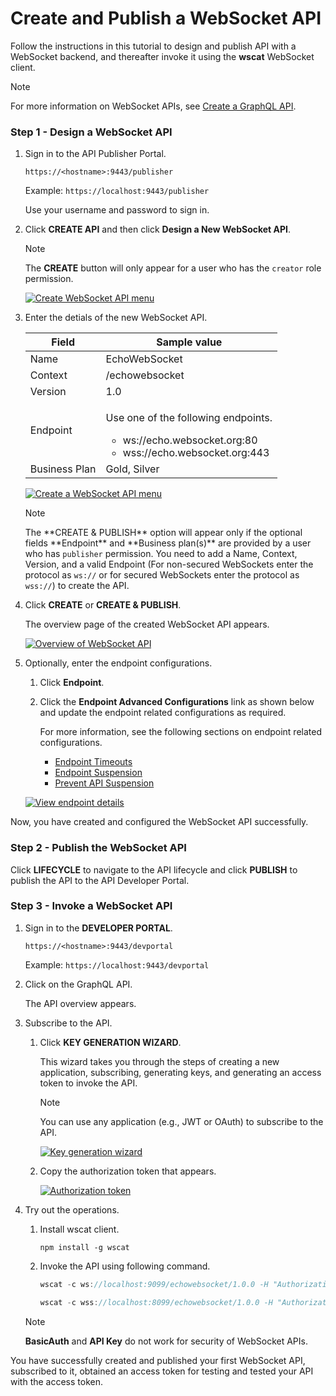 # Create and Publish a WebSocket API

Follow the instructions in this tutorial to design and publish API with a WebSocket backend, and thereafter invoke it using the **wscat** WebSocket client.

<html>
<div class="admonition note">
<p class="admonition-title">Note</p>
<p>For more information on WebSocket APIs, see <a href="{{base_path}}/Learn/DesignAPI/CreateAPI/create-a-websocket-api">Create a GraphQL API</a>.</p>
</div> 
</html>

### Step 1 - Design a WebSocket API

1. Sign in to the API Publisher Portal.
   
    `https://<hostname>:9443/publisher` 
   
    Example: `https://localhost:9443/publisher`

    Use your username and password to sign in.

2.  Click **CREATE API** and then click **Design a New WebSocket API**.

     <html><div class="admonition note">
      <p class="admonition-title">Note</p>
      <p>The <b>CREATE</b> button will only appear for a user who has the <code>creator</code> role permission.</p>
      </div>
     </html>
    
     [![Create WebSocket API menu]({{base_path}}/assets/img/Learn/create-websocket-api.jpg)]({{base_path}}/assets/img/Learn/create-websocket-api.jpg)

3.  Enter the detials of the new WebSocket API.

    <table>
    <thead>
    <tr>
    <th>Field</th>
    <th>Sample value</th>
    </tr>
    </thead>
    <tbody>
    <tr>
    <td>Name</td>
    <td>EchoWebSocket</td>
    </tr>
    <tr>
    <td>Context</td>
    <td>/echowebsocket</td>
    </tr>
    <tr>
    <td>Version</td>
    <td>1.0</td>
    </tr>
    <tr>
    <td>Endpoint</td>
    <td><p>
    Use one of the following endpoints.
    <ul>
    <li>ws://echo.websocket.org:80</li>
    <li>wss://echo.websocket.org:443</li>
    </ul></td>
    </tr>
    <tr>
    <td>Business Plan</td>
    <td>Gold, Silver</td>
    </tr>
    </tbody>
    </table>
    
    [![Create a WebSocket API menu]({{base_path}}/assets/img/Learn/create-web-socket-api.jpg)]({{base_path}}/assets/img/Learn/create-web-socket-api.jpg)

    <html>
     <div class="admonition note">
     <p class="admonition-title">Note</p>
     <p>The **CREATE & PUBLISH** option will appear only if the optional fields **Endpoint** and **Business plan(s)** are provided by a user who has <code>publisher</code> permission. You need to add a Name, Context, Version, and a valid Endpoint (For non-secured WebSockets enter the protocol as <code>ws://</code>  or for secured WebSockets enter the protocol as <code>wss://</code>) to create the API.</p>
     </div>
     </html>

4.  Click **CREATE** or **CREATE & PUBLISH**. 

     The overview page of the created WebSocket API appears.

     [![Overview of WebSocket API]({{base_path}}/assets/img/Learn/overview-websocket-api.jpg)]({{base_path}}/assets/img/Learn/overview-websocket-api.jpg)

5.  Optionally, enter the endpoint configurations.

     1. Click **Endpoint**.
     
     2. Click the **Endpoint Advanced Configurations** link as shown below and update the endpoint related configurations as required.
     
         For more information, see the following sections on endpoint related configurations.

         - [Endpoint Timeouts]({{base_path}}/Learn/DesignAPI/Endpoints/Resiliency/endpoint-timeouts)
         - [Endpoint Suspension]({{base_path}}/Learn/DesignAPI/Endpoints/Resiliency/endpoint-suspension)
         - [Prevent API Suspension]({{base_path}}/Learn/DesignAPI/Endpoints/Resiliency/prevent-api-suspension)

     [![View endpoint details]({{base_path}}/assets/img/Learn/endpoint-view-of-websocket-api.jpg)]({{base_path}}/assets/img/Learn/endpoint-view-of-websocket-api.jpg)

Now, you have created and configured the WebSocket API successfully.

### Step 2 - Publish the WebSocket API

Click **LIFECYCLE** to navigate to the API lifecycle and click **PUBLISH** to publish the API to the API Developer Portal.

### Step 3 - Invoke a WebSocket API

1. Sign in to the **DEVELOPER PORTAL**.
   
     `https://<hostname>:9443/devportal` 
   
      Example: `https://localhost:9443/devportal`

2. Click on the GraphQL API.
   
     The API overview appears.

3. Subscribe to the API.

    1. Click **KEY GENERATION WIZARD**.
    
         This wizard takes you through the steps of creating a new application, subscribing, generating keys, and generating an access token to invoke the API. 

         <div class="admonition note">
         <p class="admonition-title">Note</p>
         <p> 
         You can use any application (e.g., JWT or OAuth) to subscribe to the API.
         </p>
         </div>

         [![Key generation wizard]({{base_path}}/assets/img/Learn/websocket-api-credential-page.jpg)]({{base_path}}/assets/img/Learn/websocket-api-credential-page.jpg)

    2. Copy the authorization token that appears.

         [![Authorization token]({{base_path}}/assets/img/Learn/websocket-api-key-generation-wizard.jpg)]({{base_path}}/assets/img/Learn/websocket-api-key-generation-wizard.jpg)

4. Try out the operations.

    1. Install wscat client. 

         `npm install -g wscat`

    2. Invoke the API using following command.
        
         ``` java tab="WS"
         wscat -c ws://localhost:9099/echowebsocket/1.0.0 -H "Authorization: Bearer [accesstoken]" 
         ```

         ``` java tab="WSS"
         wscat -c wss://localhost:8099/echowebsocket/1.0.0 -H "Authorization: Bearer [accesstoken]"
         ```

      <html>
      <div class="admonition note">
      <p class="admonition-title">Note</p>
      <p><b>BasicAuth</b> and <b>API Key</b> do not work for security of WebSocket APIs.</p>
      </div> 
      </html>

You have successfully created and published your first WebSocket API, subscribed to it, obtained an access token for testing and tested your API with the access token.